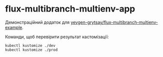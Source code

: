# flux-multibranch-multienv-app

Демонстраційний додаток для [yevgen-grytsay/flux-multibranch-multienv-example](https://github.com/yevgen-grytsay/flux-multibranch-multienv-example).

Команди, щоб перевірити результат кастомізації:

```
kubectl kustomize ./dev
kubectl kustomize ./prod
```
